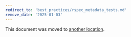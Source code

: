 ```yaml
---
redirect_to: 'best_practices/rspec_metadata_tests.md'
remove_date: '2025-01-03'
---
```


<!-- markdownlint-disable -->

This document was moved to [another location](best_practices/rspec_metadata_tests.md).

<!-- This redirect file can be deleted after <2025-01-03>. -->
<!-- Redirects that point to other docs in the same project expire in three months. -->
<!-- Redirects that point to docs in a different project or site (link is not relative and starts with `https:`) expire in one year. -->
<!-- Before deletion, see: https://docs.gitlab.com/ee/development/documentation/redirects.html -->
